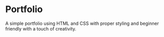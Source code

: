 # Portfolio
A simple portfolio using HTML and CSS with proper styling and beginner friendly with a touch of creativity.
